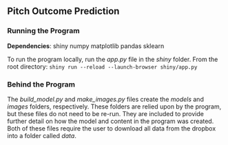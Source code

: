 ## Pitch Outcome Prediction

### Running the Program
__Dependencies__:
shiny
numpy
matplotlib
pandas
sklearn

To run the program locally, run the _app.py_ file in the _shiny_ folder.
From the root directory:
`shiny run --reload --launch-browser shiny/app.py`

### Behind the Program
The _build_model.py_ and _make_images.py_ files create the _models_ and _images_ folders, respectively. These folders are relied upon by the program, but these files do not need to be re-run. They are included to provide further detail on how the model and content in the program was created.
Both of these files require the user to download all data from the dropbox into a folder called _data_.
